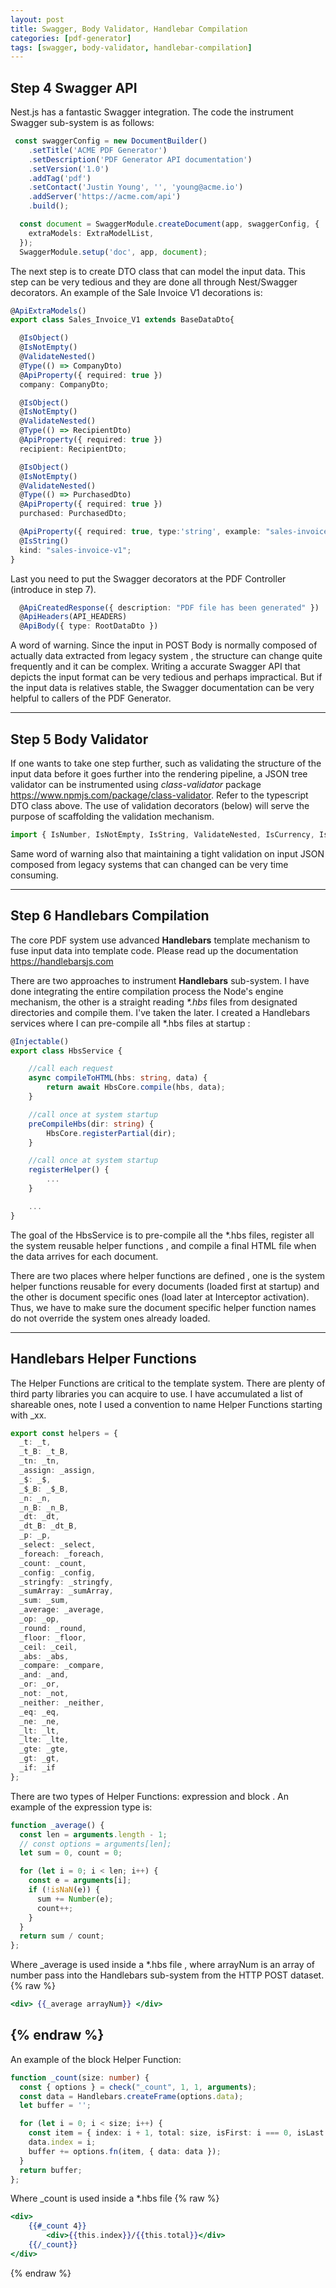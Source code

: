 ```yaml
---
layout: post
title: Swagger, Body Validator, Handlebar Compilation
categories: [pdf-generator]
tags: [swagger, body-validator, handlebar-compilation]
---
```


## Step 4 Swagger API
Nest.js has a fantastic Swagger integration. The code the instrument Swagger sub-system is as follows:
```typescript
 const swaggerConfig = new DocumentBuilder()
    .setTitle('ACME PDF Generator')
    .setDescription('PDF Generator API documentation')
    .setVersion('1.0')
    .addTag('pdf')
    .setContact('Justin Young', '', 'young@acme.io')
    .addServer('https://acme.com/api')
    .build();

  const document = SwaggerModule.createDocument(app, swaggerConfig, {
    extraModels: ExtraModelList,
  });
  SwaggerModule.setup('doc', app, document);
```
The next step is to create DTO class that can model the input data. This step can be very tedious and they are done all through Nest/Swagger decorators.
An example of the Sale Invoice V1 decorations is:
```typescript
@ApiExtraModels()
export class Sales_Invoice_V1 extends BaseDataDto{

  @IsObject()
  @IsNotEmpty()
  @ValidateNested()
  @Type(() => CompanyDto)
  @ApiProperty({ required: true })
  company: CompanyDto;

  @IsObject()
  @IsNotEmpty()
  @ValidateNested()
  @Type(() => RecipientDto)
  @ApiProperty({ required: true })
  recipient: RecipientDto;

  @IsObject()
  @IsNotEmpty()
  @ValidateNested()
  @Type(() => PurchasedDto)
  @ApiProperty({ required: true })
  purchased: PurchasedDto;

  @ApiProperty({ required: true, type:'string', example: "sales-invoice-v1" })
  @IsString()
  kind: "sales-invoice-v1";
}
```
Last you need to put the Swagger decorators at the PDF Controller (introduce in step 7).
```typescript
  @ApiCreatedResponse({ description: "PDF file has been generated" })
  @ApiHeaders(API_HEADERS)
  @ApiBody({ type: RootDataDto })
```
A word of warning. Since the input in POST Body is normally composed of actually data extracted from legacy system , the structure can change quite frequently and it can be complex. Writing a accurate Swagger API that depicts the input format can be very tedious and perhaps impractical. But if the input data is relatives stable, the Swagger documentation can be very helpful to callers of the PDF Generator.

---
## Step 5 Body Validator
If one wants to take one step further, such as validating the structure of the input data before it goes further into the rendering pipeline, a JSON tree validator can be instrumented using <em>class-validator</em> package https://www.npmjs.com/package/class-validator. Refer to the typescript DTO class above. The use of validation decorators (below) will serve the purpose of scaffolding the validation mechanism.
```typescript
import { IsNumber, IsNotEmpty, IsString, ValidateNested, IsCurrency, IsInt, IsObject, IsArray } from 'class-validator';
```
Same word of warning also that maintaining a tight validation on input JSON composed from legacy systems that can changed can be very time consuming.

---
## Step 6 Handlebars Compilation
The core PDF system use advanced **Handlebars** template mechanism to fuse input data into template code. Please read up the documentation https://handlebarsjs.com  

There are two approaches to instrument **Handlebars** sub-system. I have done integrating the entire compilation process the Node's engine mechanism, the other is a straight reading <em>*.hbs</em> files from designated directories and compile them. I've taken the later. I created a Handlebars services where I can pre-compile all *.hbs files at startup :

```typescript
@Injectable()
export class HbsService {

    //call each request
    async compileToHTML(hbs: string, data) {
        return await HbsCore.compile(hbs, data);
    }

    //call once at system startup
    preCompileHbs(dir: string) {
        HbsCore.registerPartial(dir);
    }

    //call once at system startup
    registerHelper() {
        ...
    }

    ...
}
```
The goal of the HbsService is to pre-compile all the *.hbs files, register all the system reusable helper functions , and compile a final HTML file when the data arrives for each document.

There are two places where helper functions are defined , one is the system helper functions reusable for every documents (loaded first at startup) and the other is document specific ones (load later at Interceptor activation).  Thus, we have to make sure the document specific helper function names do not override the system ones already loaded.

---
## Handlebars Helper Functions

The Helper Functions are critical to the template system. There are plenty of third party libraries you can acquire to use. I have accumulated a list of shareable ones, note I used a convention to name Helper Functions starting with _xx.
```typescript
export const helpers = {
  _t: _t,
  _t_B: _t_B,
  _tn: _tn,
  _assign: _assign,
  _$: _$,
  _$_B: _$_B,
  _n: _n,
  _n_B: _n_B,
  _dt: _dt,
  _dt_B: _dt_B,
  _p: _p,
  _select: _select,
  _foreach: _foreach,
  _count: _count,
  _config: _config,
  _stringfy: _stringfy,
  _sumArray: _sumArray,
  _sum: _sum,
  _average: _average,
  _op: _op,
  _round: _round,
  _floor: _floor,
  _ceil: _ceil,
  _abs: _abs,
  _compare: _compare,
  _and: _and,
  _or: _or,
  _not: _not,
  _neither: _neither,
  _eq: _eq,
  _ne: _ne,
  _lt: _lt,
  _lte: _lte,
  _gte: _gte,
  _gt: _gt,
  _if: _if
};

```
There are two types of Helper Functions:  expression and block . An example of the expression type is:
```typescript
function _average() {
  const len = arguments.length - 1;
  // const options = arguments[len];
  let sum = 0, count = 0;

  for (let i = 0; i < len; i++) {
    const e = arguments[i];
    if (!isNaN(e)) {
      sum += Number(e);
      count++;
    }
  }
  return sum / count;
};
```
Where _average is used inside a *.hbs file , where arrayNum is an array of number pass into the Handlebars sub-system from the HTTP POST dataset.
{% raw %}
```hbs
<div> {{_average arrayNum}} </div>
```
{% endraw %}
---
An example of the block Helper Function:
```typescript
function _count(size: number) {
  const { options } = check("_count", 1, 1, arguments);
  const data = Handlebars.createFrame(options.data);
  let buffer = '';

  for (let i = 0; i < size; i++) {
    const item = { index: i + 1, total: size, isFirst: i === 0, isLast: i === (size - 1) };
    data.index = i;
    buffer += options.fn(item, { data: data });
  }
  return buffer;
};
```
Where _count is used inside a *.hbs file
{% raw %}
```hbs
<div>
    {{#_count 4}}
        <div>{{this.index}}/{{this.total}}</div>
    {{/_count}}
</div>
```
{% endraw %}